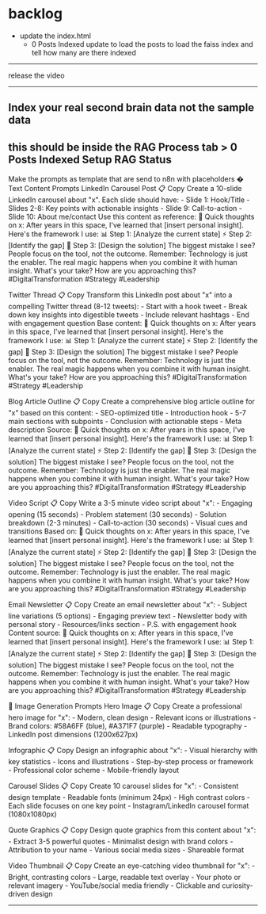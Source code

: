 # backlog
- update the index.html 
    - 0 Posts Indexed update to load the posts to  load the faiss index and tell how many are there indexed 

---

release the video 

---
Index your real second brain data not the sample data 
---
this should be inside the RAG Process tab > 0
Posts Indexed
Setup
RAG Status
---

Make the prompts as template that are send to n8n with placeholders
� Text Content Prompts
LinkedIn Carousel Post
📋 Copy
Create a 10-slide LinkedIn carousel about "x". Each slide should have: - Slide 1: Hook/Title - Slides 2-8: Key points with actionable insights - Slide 9: Call-to-action - Slide 10: About me/contact Use this content as reference: 🧠 Quick thoughts on x: After years in this space, I've learned that [insert personal insight]. Here's the framework I use: 📊 Step 1: [Analyze the current state] ⚡ Step 2: [Identify the gap] 🎯 Step 3: [Design the solution] The biggest mistake I see? People focus on the tool, not the outcome. Remember: Technology is just the enabler. The real magic happens when you combine it with human insight. What's your take? How are you approaching this? #DigitalTransformation #Strategy #Leadership

Twitter Thread
📋 Copy
Transform this LinkedIn post about "x" into a compelling Twitter thread (8-12 tweets): - Start with a hook tweet - Break down key insights into digestible tweets - Include relevant hashtags - End with engagement question Base content: 🧠 Quick thoughts on x: After years in this space, I've learned that [insert personal insight]. Here's the framework I use: 📊 Step 1: [Analyze the current state] ⚡ Step 2: [Identify the gap] 🎯 Step 3: [Design the solution] The biggest mistake I see? People focus on the tool, not the outcome. Remember: Technology is just the enabler. The real magic happens when you combine it with human insight. What's your take? How are you approaching this? #DigitalTransformation #Strategy #Leadership

Blog Article Outline
📋 Copy
Create a comprehensive blog article outline for "x" based on this content: - SEO-optimized title - Introduction hook - 5-7 main sections with subpoints - Conclusion with actionable steps - Meta description Source: 🧠 Quick thoughts on x: After years in this space, I've learned that [insert personal insight]. Here's the framework I use: 📊 Step 1: [Analyze the current state] ⚡ Step 2: [Identify the gap] 🎯 Step 3: [Design the solution] The biggest mistake I see? People focus on the tool, not the outcome. Remember: Technology is just the enabler. The real magic happens when you combine it with human insight. What's your take? How are you approaching this? #DigitalTransformation #Strategy #Leadership

Video Script
📋 Copy
Write a 3-5 minute video script about "x": - Engaging opening (15 seconds) - Problem statement (30 seconds) - Solution breakdown (2-3 minutes) - Call-to-action (30 seconds) - Visual cues and transitions Based on: 🧠 Quick thoughts on x: After years in this space, I've learned that [insert personal insight]. Here's the framework I use: 📊 Step 1: [Analyze the current state] ⚡ Step 2: [Identify the gap] 🎯 Step 3: [Design the solution] The biggest mistake I see? People focus on the tool, not the outcome. Remember: Technology is just the enabler. The real magic happens when you combine it with human insight. What's your take? How are you approaching this? #DigitalTransformation #Strategy #Leadership

Email Newsletter
📋 Copy
Create an email newsletter about "x": - Subject line variations (5 options) - Engaging preview text - Newsletter body with personal story - Resources/links section - P.S. with engagement hook Content source: 🧠 Quick thoughts on x: After years in this space, I've learned that [insert personal insight]. Here's the framework I use: 📊 Step 1: [Analyze the current state] ⚡ Step 2: [Identify the gap] 🎯 Step 3: [Design the solution] The biggest mistake I see? People focus on the tool, not the outcome. Remember: Technology is just the enabler. The real magic happens when you combine it with human insight. What's your take? How are you approaching this? #DigitalTransformation #Strategy #Leadership

🎨 Image Generation Prompts
Hero Image
📋 Copy
Create a professional hero image for "x": - Modern, clean design - Relevant icons or illustrations - Brand colors: #58A6FF (blue), #A371F7 (purple) - Readable typography - LinkedIn post dimensions (1200x627px)

Infographic
📋 Copy
Design an infographic about "x": - Visual hierarchy with key statistics - Icons and illustrations - Step-by-step process or framework - Professional color scheme - Mobile-friendly layout

Carousel Slides
📋 Copy
Create 10 carousel slides for "x": - Consistent design template - Readable fonts (minimum 24px) - High contrast colors - Each slide focuses on one key point - Instagram/LinkedIn carousel format (1080x1080px)

Quote Graphics
📋 Copy
Design quote graphics from this content about "x": - Extract 3-5 powerful quotes - Minimalist design with brand colors - Attribution to your name - Various social media sizes - Shareable format

Video Thumbnail
📋 Copy
Create an eye-catching video thumbnail for "x": - Bright, contrasting colors - Large, readable text overlay - Your photo or relevant imagery - YouTube/social media friendly - Clickable and curiosity-driven design

---